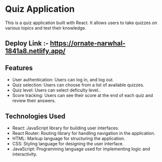 # Quiz Application

This is a quiz application built with React. It allows users to take quizzes on various topics and test their knowledge.

## Deploy Link :- https://ornate-narwhal-1841a8.netlify.app/
## Features

- User authentication: Users can log in, and log out.
- Quiz selection: Users can choose from a list of available quizzes.
- Quiz level: Users can select deficulty level..
- Score tracking: Users can see their score at the end of each quiz and review their answers.


## Technologies Used

- React: JavaScript library for building user interfaces.
- React Router: Routing library for handling navigation in the application.
- HTML: Markup language for structuring the application.
- CSS: Styling language for designing the user interface.
- JavaScript: Programming language used for implementing logic and interactivity.
